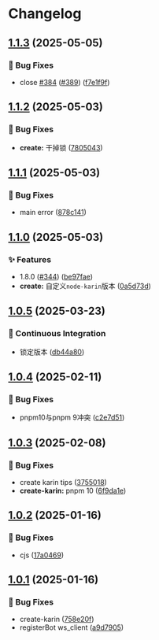 # Changelog

## [1.1.3](https://github.com/KarinJS/Karin/compare/create-karin-v1.1.2...create-karin-v1.1.3) (2025-05-05)


### 🐛 Bug Fixes

* close [#384](https://github.com/KarinJS/Karin/issues/384) ([#389](https://github.com/KarinJS/Karin/issues/389)) ([f7e1f9f](https://github.com/KarinJS/Karin/commit/f7e1f9f0249d386d4860cc840dd985474f6448be))

## [1.1.2](https://github.com/KarinJS/Karin/compare/create-karin-v1.1.1...create-karin-v1.1.2) (2025-05-03)


### 🐛 Bug Fixes

* **create:** 干掉锁 ([7805043](https://github.com/KarinJS/Karin/commit/78050437afdb4bfbca4a339ab0ac3c62abd73fa8))

## [1.1.1](https://github.com/KarinJS/Karin/compare/create-karin-v1.1.0...create-karin-v1.1.1) (2025-05-03)


### 🐛 Bug Fixes

* main error ([878c141](https://github.com/KarinJS/Karin/commit/878c141452fd550baedf2d2f2a6e129b777e9e7e))

## [1.1.0](https://github.com/KarinJS/Karin/compare/create-karin-v1.0.5...create-karin-v1.1.0) (2025-05-03)


### ✨ Features

* 1.8.0 ([#344](https://github.com/KarinJS/Karin/issues/344)) ([be97fae](https://github.com/KarinJS/Karin/commit/be97fae5815b808b3453853c9ed6929540f2b340))
* **create:** 自定义`node-karin`版本 ([0a5d73d](https://github.com/KarinJS/Karin/commit/0a5d73d348e1addf5add43b478d878b4fc658be9))

## [1.0.5](https://github.com/KarinJS/Karin/compare/create-karin-v1.0.4...create-karin-v1.0.5) (2025-03-23)


### 🎡 Continuous Integration

* 锁定版本 ([db44a80](https://github.com/KarinJS/Karin/commit/db44a80e4ebb4a63fb47c7c58113fbebff0aa07f))

## [1.0.4](https://github.com/KarinJS/Karin/compare/create-karin-v1.0.3...create-karin-v1.0.4) (2025-02-11)


### 🐛 Bug Fixes

* pnpm10与pnpm 9冲突 ([c2e7d51](https://github.com/KarinJS/Karin/commit/c2e7d5129e0ff122ddce474e359f402221028740))

## [1.0.3](https://github.com/KarinJS/Karin/compare/create-karin-v1.0.2...create-karin-v1.0.3) (2025-02-08)


### 🐛 Bug Fixes

* create karin tips ([3755018](https://github.com/KarinJS/Karin/commit/3755018ded673aea5c40ba95365ba13082a4f4f1))
* **create-karin:** pnpm 10 ([6f9da1e](https://github.com/KarinJS/Karin/commit/6f9da1e8efaf5a2b7895f886012e3bdb0eb0d058))

## [1.0.2](https://github.com/KarinJS/Karin/compare/create-karin-v1.0.1...create-karin-v1.0.2) (2025-01-16)


### 🐛 Bug Fixes

* cjs ([17a0469](https://github.com/KarinJS/Karin/commit/17a0469cf50bd75c18153287b74323b500e7c1b1))

## [1.0.1](https://github.com/KarinJS/Karin/compare/create-karin-v1.0.0...create-karin-v1.0.1) (2025-01-16)


### 🐛 Bug Fixes

* create-karin ([758e20f](https://github.com/KarinJS/Karin/commit/758e20f2d824d23a998fe85c02883e1db53148f9))
* registerBot ws_client ([a9d7905](https://github.com/KarinJS/Karin/commit/a9d7905b5c0c739eb1e8c64beafb658a3c12c64d))
